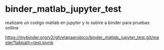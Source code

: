 # binder_matlab_jupyter_test
realizare un codigo matlab en jupyter y lo subire a binder para pruebas onlline

https://mybinder.org/v2/gh/elanaerobico/binder_matlab_jupyter_test.git/master?labpath=test.ipynb
